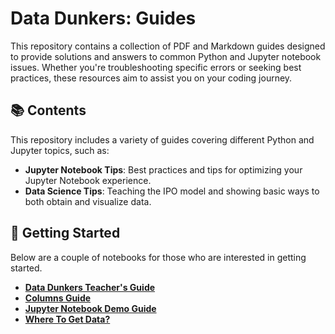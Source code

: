 # Data Dunkers: Guides

This repository contains a collection of PDF and Markdown guides designed to provide solutions and answers to common Python and Jupyter notebook issues. Whether you're troubleshooting specific errors or seeking best practices, these resources aim to assist you on your coding journey.

## 📚 Contents

This repository includes a variety of guides covering different Python and Jupyter topics, such as:

- **Jupyter Notebook Tips**: Best practices and tips for optimizing your Jupyter Notebook experience.
- **Data Science Tips**: Teaching the IPO model and showing basic ways to both obtain and visualize data.

## 🚀 Getting Started
Below are a couple of notebooks for those who are interested in getting started.

- **[Data Dunkers Teacher's Guide](Data-Dunkers-Teacher's-Guide.pdf)**
- **[Columns Guide](columns-guide.pdf)**
- **[Jupyter Notebook Demo Guide](jupyter-notebook-demo-guide.pdf)**
- **[Where To Get Data?](where-can-we-get-data-from-internal-guide.pdf)**
